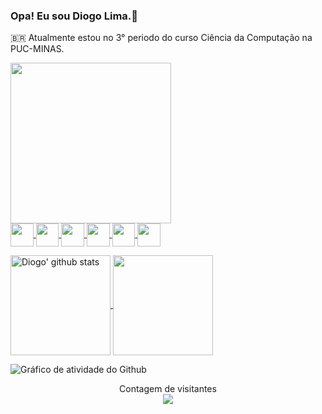 ### Opa! Eu sou Diogo Lima.👋
🇧🇷 Atualmente estou no 3° periodo do curso Ciência da Computação na PUC-MINAS.

<a href="https://github.com/DiogoLima11">
  <img height = 257 align="center" src="https://cdn.discordapp.com/attachments/961328850262958120/1082373985548910632/gif-diogo.gif" />
</a><br>

<a href="https://www.instagram.com/diogo_puyol/">
  <img height = 36.7 align="center" src="https://img.shields.io/badge/Instagram-E4405F?style=for-the-badge&logo=instagram&logoColor=white"/>
</a>

<a href="https://steamcommunity.com/profiles/76561199164311924/">
  <img height = 36.7 align="center" src="https://img.shields.io/badge/Steam-000000?style=for-the-badge&logo=steam&logoColor=white"/>
</a>


<a href="https://www.youtube.com/channel/UCawq4kIOEEvQLzE9LGAQUQQ">
  <img height = 36.7 align="center" src="https://img.shields.io/badge/YouTube-FF0000?style=for-the-badge&logo=youtube&logoColor=white"/>
</a>


<a href="https://www.twitch.tv/puyol_games">
  <img height = 36.7 align="center" src="https://img.shields.io/badge/Twitch-9146FF?style=for-the-badge&logo=twitch&logoColor=white"/>
</a>

<a href="https://www.linkedin.com/in/diogo-lima-891aa6264">
  <img height = 36.7 align="center" src="https://img.shields.io/badge/LinkedIn-0077B5?style=for-the-badge&logo=linkedin&logoColor=white"/>
</a>

<a href="mailto:diogopuyollima011@gmail.com">
  <img height = 36.7 align="center" src="https://img.shields.io/badge/Gmail-D14836?style=for-the-badge&logo=gmail&logoColor=white"/>
</a><br>

<p></p>

<a href="https://github.com/diogolima11">
  <img height = 160 align="center" src="https://github-readme-stats.vercel.app/api?username=diogolima11&show_icons=true&theme=radical" alt="Diogo' github stats" />
</a>

<a href="https://github.com/DiogoLima11">
  <img height = 160 align="center" src="https://github-readme-stats.vercel.app/api/top-langs/?username=diogolima11&layout=compact&theme=radical" />
</a>

<p></p>

![ Gráfico de atividade do Github ](https://github-readme-activity-graph.cyclic.app/graph?username=DiogoLima11&theme=synthwave&bg_color=141321&title_color=f34b7d&icon_color=f34b7d&text_color=f34b7d)

<p align="center">
  Contagem de visitantes<br>
  <img src="https://profile-counter.glitch.me/diogolima11/count.svg" />
</p>
